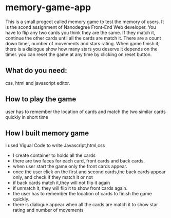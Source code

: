 # memory-game-app

This is a small progect called memory game to test the memory of users. It is the scond assignment of Nanodegree Front-End Web developer. You have to flip any two cards you think they are the same. If they match it, continue the other cards until all the cards are match it. There are a count down timer, number of movements and stars rating.  When game finish it, there is a dialogue show how many stars you deserve it depends on the timer. you can reset the game at any time by clicking on reset button.           

## What do you need:
 css, html and javascript editor.

## How to play the game
user has to remember the location of cards and match the two similar cards quickly in short time  
 
## How I built memory game
I used Vigual Code to write Javascript,html,css

* I create container to holds all the cards
* there are two faces for each card, front cards and back cards.
* when user start the game only the front cards appear.
* once the user click on the first and second cards,the back cards appear only, and check  if they match it or not
* if back cards match it,they will not flip it again 
* if unmatch it, they will flip it to show front cards again.
* the user has to remember the location of cards to finish the game quickly.
* there is dialogue appear when all the cards are match it to show star rating and number of movements   
